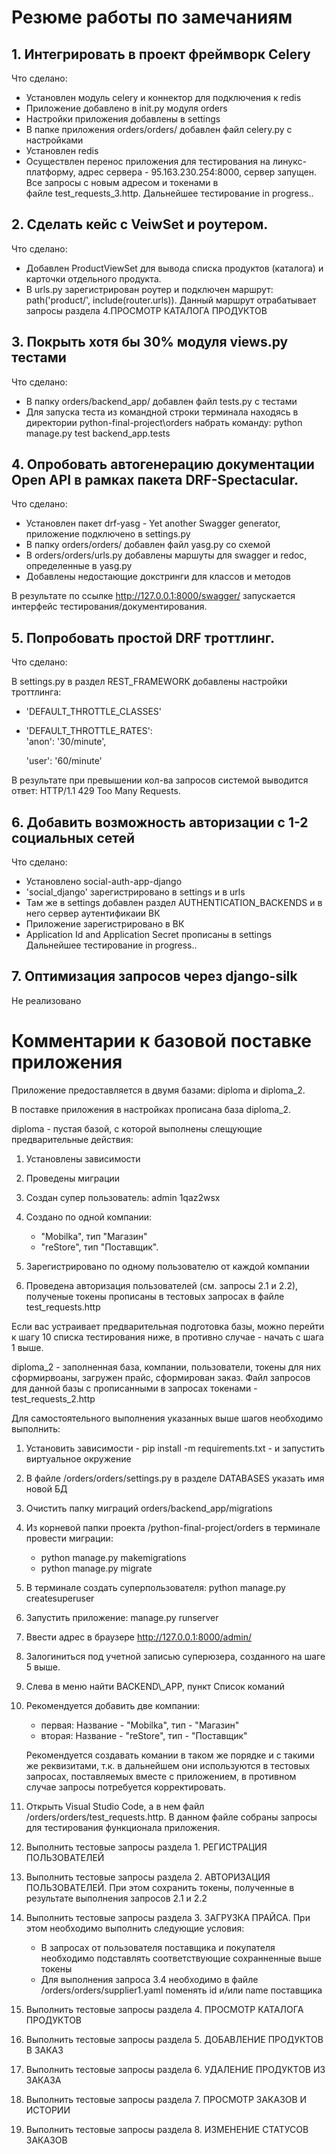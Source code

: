 ﻿# Резюме работы по замечаниям


## 1. Интегрировать в проект фреймворк Celery

Что сделано:

* Установлен модуль celery и коннектор для подключения к redis
* Приложение добавлено в init.py модуля orders
* Настройки приложения добавлены в settings
* В папке приложения orders/orders/ добавлен файл celery.py c настройками
* Установлен redis
* Осуществлен перенос приложения для тестирования на линукс-платформу, адрес сервера - 95.163.230.254:8000, сервер запущен. Все запросы с новым адресом и токенами в файле test\_requests\_3.http. Дальнейшее тестирование in progress..


## 2. Сделать кейс с VeiwSet и роутером.

Что сделано:

* Добавлен ProductViewSet для вывода списка продуктов (каталога) и карточки отдельного продукта.
* В urls.py зарегистрирован роутер и подключен маршрут: path('product/', include(router.urls)). Данный маршрут отрабатывает запросы раздела 4.ПРОСМОТР КАТАЛОГА ПРОДУКТОВ


## 3. Покрыть хотя бы 30% модуля views.py тестами

Что сделано:

* В папку orders/backend_app/ добавлен файл tests.py с тестами
* Для запуcка теста из командной строки терминала находясь в директории python-final-project\orders  набрать команду: python manage.py test backend_app.tests



## 4. Опробовать автогенерацию документации Open API в рамках пакета DRF-Spectacular.

Что сделано:

* Установлен пакет drf-yasg - Yet another Swagger generator, приложение подключено в settings.py
* В папку orders/orders/ добавлен файл yasg.py со схемой
* В orders/orders/urls.py добавлены маршуты для swagger и redoc, определенные в yasg.py
* Добавлены недостающие докстринги для классов и методов

В результате по ссылке http://127.0.0.1:8000/swagger/ запускается интерфейс тестирования/документирования.


## 5. Попробовать простой DRF троттлинг.

Что сделано:

В settings.py в раздел REST_FRAMEWORK добавлены настройки троттлинга:

* 'DEFAULT_THROTTLE_CLASSES'
* 'DEFAULT_THROTTLE_RATES':  
    'anon': '30/minute',
  
    'user': '60/minute'

В результате при превышении кол-ва запросов системой выводится ответ:  HTTP/1.1 429 Too Many Requests.


## 6. Добавить возможность авторизации с 1-2 социальных сетей

Что сделано:

* Установлено social-auth-app-django
* 'social_django' зарегистрировано в settings и в urls
* Там же в settings добавлен раздел AUTHENTICATION_BACKENDS и в него сервер аутентификаии ВК
* Приложение зарегистрировано в ВК
* Application Id and Application Secret прописаны в settings
Дальнейшее тестирование in progress..


## 7. Оптимизация запросов через django-silk

Не реализовано



# Комментарии к базовой поставке приложения

Приложение предоставляется в двумя базами: diploma и diploma_2.

В поставке приложения в настройках прописана база diploma_2.

diploma - пустая базой, с которой выполнены слещующие предварительные действия:


1. Установлены зависимости

2. Проведены миграции

3. Создан супер пользователь: admin 1qaz2wsx

4. Создано по одной компании:
    * "Mobilka", тип "Магазин"
    * "reStore", тип "Поставщик".

4. Зарегистрировано по одному пользователю от каждой компании

5. Проведена авторизация пользователей (см. запросы 2.1 и 2.2), полученые токены прописаны в тестовых запросах в файле test_requests.http


Если вас устраивает предварительная подготовка базы, можно перейти к шагу 10 списка тестирования ниже, в противно случае - начать с шага 1 выше.

diploma_2 - заполненная база, компании, пользователи, токены для них сформирвоаны, загружен прайс, сформирован заказ. Файл запросов для данной базы с прописанными в запросах токенами - test_requests_2.http

Для самостоятельного выполнения указанных выше шагов необходимо выполнить:

1. Установить зависимости - pip install -m requirements.txt - и запустить виртуальное окружение

2. В файле /orders/orders/settings.py в разделе DATABASES указать имя новой БД

3. Очистить папку миграций orders/backend_app/migrations

4. Из корневой папки проекта /python-final-project/orders в терминале провести миграции:

    * python manage.py makemigrations
    * python manage.py migrate

5. В терминале создать суперпользователя: python manage.py createsuperuser

6. Запустить приложение: manage.py runserver

7. Ввести адрес в браузере http://127.0.0.1:8000/admin/

8. Залогиниться под учетной записью суперюзера, созданного на шаге 5 выше.

9. Слева в меню найти BACKEND\\_APP, пункт Список команий

10. Рекомендуется добавить две компании:

    * первая:  Название - "Mobilka", тип -  "Магазин"
    * вторая: Название - "reStore", тип - "Поставщик"

    Рекомендуется создавать комании в таком же порядке и с такими же реквизитами, т.к. в дальнейшем они используются в тестовых запросах, поставляемых вместе с приложением, в противном случае запросы потребуется корректировать.

11. Открыть Visual Studio Code, а в нем файл /orders/orders/test_requests.http. В данном файле собраны запросы для тестирования функционала приложения.

12. Выполнить тестовые запросы раздела 1. РЕГИСТРАЦИЯ ПОЛЬЗОВАТЕЛЕЙ

13. Выполнить тестовые запросы раздела 2. АВТОРИЗАЦИЯ ПОЛЬЗОВАТЕЛЕЙ. При этом сохранить токены, полученные в результате выполнения запросов 2.1 и 2.2

14. Выполнить тестовые запросы раздела 3. ЗАГРУЗКА ПРАЙСА. При этом необходимо выполнить следующие условия:

    * В запросах от пользователя поставщика и покупателя необходимо подставлять соответствующие сохранненные выше токены
    * Для выполнения запроса 3.4 необходимо в файле /orders/orders/supplier1.yaml поменять id и/или name поставщика

15. Выполнить тестовые запросы раздела 4. ПРОСМОТР КАТАЛОГА ПРОДУКТОВ

16. Выполнить тестовые запросы раздела 5. ДОБАВЛЕНИЕ ПРОДУКТОВ В ЗАКАЗ

17. Выполнить тестовые запросы раздела 6. УДАЛЕНИЕ ПРОДУКТОВ ИЗ ЗАКАЗА

18. Выполнить тестовые запросы раздела 7. ПРОСМОТР ЗАКАЗОВ И ИСТОРИИ

19. Выполнить тестовые запросы раздела 8. ИЗМЕНЕНИЕ СТАТУСОВ ЗАКАЗОВ













